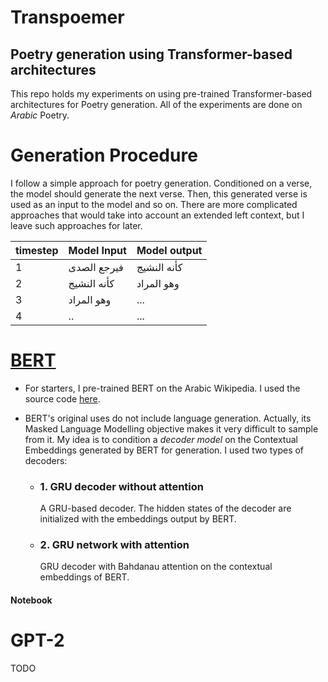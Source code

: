 # Transpoemer
## Poetry generation using Transformer-based architectures 

This repo holds my experiments on using pre-trained Transformer-based architectures for Poetry generation. All of the experiments are done on *Arabic* Poetry.

# Generation Procedure
I follow a simple approach for poetry generation. Conditioned on a verse, the model should generate the next verse. Then, this generated verse is used as an input to the model and so on. There are more complicated approaches that would take into account an extended left context, but I leave such approaches for later.


|  **timestep** | **Model Input**  | **Model output**  |
|---|---|---|
| 1  | فيرجع الصدى  |  كأنه النشيج|
|  2 |  كأنه النشيج  |  وهو المراد |
|  3 |  وهو المراد |  ... |
|  4 |  .. |  ... |



# [BERT](https://github.com/google-research/bert)

* For starters, I pre-trained BERT on the Arabic Wikipedia. I used the source code [here](https://github.com/facebookresearch/XLM).
* BERT's original uses do not include language generation. Actually, its Masked Language Modelling objective makes it very difficult to sample from it. My idea is to condition a *decoder model* on the Contextual Embeddings generated by BERT for generation. I used two types of decoders:

   * ### 1. GRU decoder without attention
      A GRU-based decoder. The hidden states of the decoder are initialized with the embeddings output by BERT.
   * ### 2. GRU network with attention
      GRU decoder with Bahdanau attention on the contextual embeddings of BERT.


#### Notebook

# GPT-2
TODO



